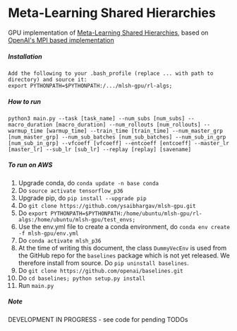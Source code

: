 # Meta-Learning Shared Hierarchies

GPU implementation of [Meta-Learning Shared Hierarchies](https://s3-us-west-2.amazonaws.com/openai-assets/MLSH/mlsh_paper.pdf), based on [OpenAI's MPI based implementation](https://github.com/openai/mlsh)


##### Installation

```
Add the following to your .bash_profile (replace ... with path to directory) and source it:
export PYTHONPATH=$PYTHONPATH:/.../mlsh-gpu/rl-algs;
```

##### How to run

```
python3 main.py --task [task_name] --num_subs [num_subs] --macro_duration [macro_duration] --num_rollouts [num_rollouts] --warmup_time [warmup_time] --train_time [train_time] --num_master_grp [num_master_grp] --num_sub_batches [num_sub_batches] --num_sub_in_grp [num_sub_in_grp] --vfcoeff [vfcoeff] --entcoeff [entcoeff] --master_lr [master_lr] --sub_lr [sub_lr] --replay [replay] [savename] 
```

##### To run on AWS
1. Upgrade conda, do `conda update -n base conda`
2. Do `source activate tensorflow_p36`
3. Upgrade pip, do `pip install --upgrade pip`
4. Do `git clone https://github.com/ysaibhargav/mlsh-gpu.git`
5. Do `export PYTHONPATH=$PYTHONPATH:/home/ubuntu/mlsh-gpu/rl-algs:/home/ubuntu/mlsh-gpu/test_envs;`
6. Use the env.yml file to create a conda environment, do `conda env create -f mlsh-gpu/env.yml` 
7. Do `conda activate mlsh_p36`
8. At the time of writing this document, the class `DummyVecEnv` is used from the GitHub repo for the `baselines` package which is not yet released. We therefore install from source. Do `pip uninstall baselines`.
9. Do `git clone https://github.com/openai/baselines.git`
10. Do `cd baselines; python setup.py install`
11. Run `main.py` 

##### Note

DEVELOPMENT IN PROGRESS - see code for pending TODOs
